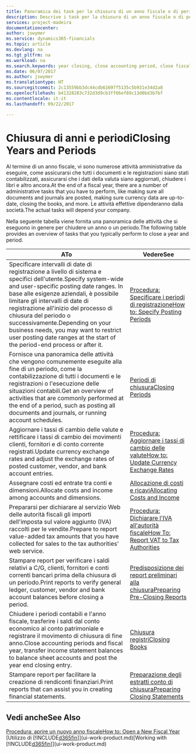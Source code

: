 ```yaml
---
title: Panoramica dei task per la chiusura di un anno fiscale o di periodi contabili | Documenti Microsoft
description: Descrive i task per la chiusura di un anno fiscale o di periodi contabili, ad esempio, per garantire che documenti e registrazioni vengano contabilizzati e per verificare i saldi di conti correnti.
services: project-madeira
documentationcenter: 
author: jswymer
ms.service: dynamics365-financials
ms.topic: article
ms.devlang: na
ms.tgt_pltfrm: na
ms.workload: na
ms.search.keywords: year closing, close accounting period, close fiscal year, bank account detailed trial balance
ms.date: 06/07/2017
ms.author: jswymer
ms.translationtype: HT
ms.sourcegitcommit: 2c13559bb3dc44cdb61697f5135c5b931e34d2a8
ms.openlocfilehash: b41328283c732d3d9cb3ff66ef89c13d0bd3b7bf
ms.contentlocale: it-it
ms.lasthandoff: 09/22/2017

---
```

# <a name="closing-years-and-periods"></a><span data-ttu-id="e38bf-103">Chiusura di anni e periodi</span><span class="sxs-lookup"><span data-stu-id="e38bf-103">Closing Years and Periods</span></span>
<span data-ttu-id="e38bf-104">Al termine di un anno fiscale, vi sono numerose attività amministrative da eseguire, come assicurarsi che tutti i documenti e le registrazioni siano stati contabilizzati, assicurarsi che i dati della valuta siano aggiornati, chiudere i libri e altro ancora.</span><span class="sxs-lookup"><span data-stu-id="e38bf-104">At the end of a fiscal year, there are a number of administrative tasks that you have to perform, like making sure all documents and journals are posted, making sure currency data are up-to-date, closing the books, and more.</span></span> <span data-ttu-id="e38bf-105">Le attività effettive dipenderanno dalla società.</span><span class="sxs-lookup"><span data-stu-id="e38bf-105">The actual tasks will depend your company.</span></span>

<span data-ttu-id="e38bf-106">Nella seguente tabella viene fornita una panoramica delle attività che si eseguono in genere per chiudere un anno o un periodo.</span><span class="sxs-lookup"><span data-stu-id="e38bf-106">The following table provides an overview of tasks that you typically perform to close a year and period.</span></span> 

| <span data-ttu-id="e38bf-107">A</span><span class="sxs-lookup"><span data-stu-id="e38bf-107">To</span></span> | <span data-ttu-id="e38bf-108">Vedere</span><span class="sxs-lookup"><span data-stu-id="e38bf-108">See</span></span> |
| --- | --- |
| <span data-ttu-id="e38bf-109">Specificare intervalli di date di registrazione a livello di sistema e specifici dell'utente.</span><span class="sxs-lookup"><span data-stu-id="e38bf-109">Specify system-wide and user-specific posting date ranges.</span></span> <span data-ttu-id="e38bf-110">In base alle esigenze aziendali, è possibile limitare gli intervalli di date di registrazione all'inizio del processo di chiusura del periodo o successivamente.</span><span class="sxs-lookup"><span data-stu-id="e38bf-110">Depending on your business needs, you may want to restrict user posting date ranges at the start of the period-end process or after it.</span></span> |[<span data-ttu-id="e38bf-111">Procedura: Specificare i periodi di registrazione</span><span class="sxs-lookup"><span data-stu-id="e38bf-111">How to: Specify Posting Periods</span></span>](finance-how-specify-posting-periods.md) |
| <span data-ttu-id="e38bf-112">Fornisce una panoramica delle attività che vengono comunemente eseguite alla fine di un periodo, come la contabilizzazione di tutti i documenti e le registrazioni o l'esecuzione delle situazioni contabili.</span><span class="sxs-lookup"><span data-stu-id="e38bf-112">Get an overview of activities that are commonly performed at the end of a period, such as posting all documents and journals, or running account schedules.</span></span> |[<span data-ttu-id="e38bf-113">Periodi di chiusura</span><span class="sxs-lookup"><span data-stu-id="e38bf-113">Closing Periods</span></span>](year-how-complete-period-end-processes.md) |
| <span data-ttu-id="e38bf-114">Aggiornare i tassi di cambio delle valute e rettificare i tassi di cambio dei movimenti clienti, fornitori e di conto corrente registrati.</span><span class="sxs-lookup"><span data-stu-id="e38bf-114">Update currency exchange rates and adjust the exchange rates of posted customer, vendor, and bank account entries.</span></span> |[<span data-ttu-id="e38bf-115">Procedura: Aggiornare i tassi di cambio delle valute</span><span class="sxs-lookup"><span data-stu-id="e38bf-115">How to: Update Currency Exchange Rates</span></span>](finance-how-update-currencies.md) |
| <span data-ttu-id="e38bf-116">Assegnare costi ed entrate tra conti e dimensioni.</span><span class="sxs-lookup"><span data-stu-id="e38bf-116">Allocate costs and income among accounts and dimensions.</span></span> |[<span data-ttu-id="e38bf-117">Allocazione di costi e ricavi</span><span class="sxs-lookup"><span data-stu-id="e38bf-117">Allocating Costs and Income</span></span>](year-allocate-costs-income.md) |
| <span data-ttu-id="e38bf-118">Prepararsi per dichiarare al servizio Web delle autorità fiscali gli importi dell'imposta sul valore aggiunto (IVA) raccolti per le vendite.</span><span class="sxs-lookup"><span data-stu-id="e38bf-118">Prepare to report value-added tax amounts that you have collected for sales to the tax authorities' web service.</span></span> |[<span data-ttu-id="e38bf-119">Procedura: Dichiarare l'IVA all'autorità fiscale</span><span class="sxs-lookup"><span data-stu-id="e38bf-119">How To: Report VAT to Tax Authorities</span></span>](finance-how-report-vat.md)|
| <span data-ttu-id="e38bf-120">Stampare report per verificare i saldi relativi a C/G, clienti, fornitori e conti correnti bancari prima della chiusura di un periodo.</span><span class="sxs-lookup"><span data-stu-id="e38bf-120">Print reports to verify general ledger, customer, vendor and bank account balances before closing a period.</span></span> |[<span data-ttu-id="e38bf-121">Predisposizione dei report preliminari alla chiusura</span><span class="sxs-lookup"><span data-stu-id="e38bf-121">Preparing Pre-Closing Reports</span></span>](year-prepare-preclose-reports.md) |
| <span data-ttu-id="e38bf-122">Chiudere i periodi contabili e l'anno fiscale, trasferire i saldi dal conto economico al conto patrimoniale e registrare il movimento di chiusura di fine anno.</span><span class="sxs-lookup"><span data-stu-id="e38bf-122">Close accounting periods and fiscal year, transfer income statement balances to balance sheet accounts and post the year end closing entry.</span></span> |[<span data-ttu-id="e38bf-123">Chiusura registri</span><span class="sxs-lookup"><span data-stu-id="e38bf-123">Closing Books</span></span>](year-close-books.md) |
| <span data-ttu-id="e38bf-124">Stampare report per facilitare la creazione di rendiconti finanziari.</span><span class="sxs-lookup"><span data-stu-id="e38bf-124">Print reports that can assist you in creating financial statements.</span></span> |[<span data-ttu-id="e38bf-125">Preparazione degli estratti conto di chiusura</span><span class="sxs-lookup"><span data-stu-id="e38bf-125">Preparing Closing Statements</span></span>](year-prepare-close-statement.md) |

## <a name="see-also"></a><span data-ttu-id="e38bf-126">Vedi anche</span><span class="sxs-lookup"><span data-stu-id="e38bf-126">See Also</span></span>
[<span data-ttu-id="e38bf-127">Procedura: aprire un nuovo anno fiscale</span><span class="sxs-lookup"><span data-stu-id="e38bf-127">How to: Open a New Fiscal Year</span></span>](finance-how-open-new-fiscal-year.md)  
<span data-ttu-id="e38bf-128">[Utilizzo di [!INCLUDE[d365fin](includes/d365fin_md.md)]](ui-work-product.md)</span><span class="sxs-lookup"><span data-stu-id="e38bf-128">[Working with [!INCLUDE[d365fin](includes/d365fin_md.md)]](ui-work-product.md)</span></span>

